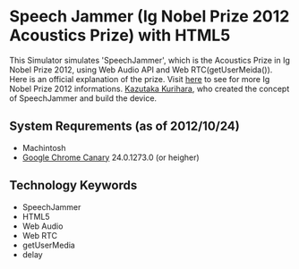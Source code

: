 # Speech Jammer (Ig Nobel Prize 2012 Acoustics Prize) with HTML5
This Simulator simulates 'SpeechJammer', which is the Acoustics Prize in Ig Nobel Prize 2012, using Web Audio API and Web RTC(getUserMeida()).
Here is an official explanation of the prize. Visit [here](http://www.improbable.com/ig/winners/#ig2012) to see for more Ig Nobel Prize 2012 informations.
[Kazutaka Kurihara](https://sites.google.com/site/qurihara/top-english/speechjammer), who created the concept of SpeechJammer and build the device.

## System Requrements (as of 2012/10/24)
 * Machintosh 
 * [Google Chrome Canary](https://tools.google.com/dlpage/chromesxs) 24.0.1273.0 (or heigher)

## Technology Keywords
 * SpeechJammer
 * HTML5
 * Web Audio
 * Web RTC
 * getUserMedia
 * delay

